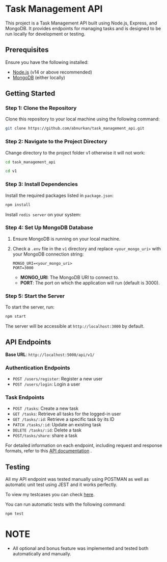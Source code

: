 
# Task Management API

This project is a Task Management API built using Node.js, Express, and MongoDB. It provides endpoints for managing tasks and is designed to be run locally for development or testing.

## Prerequisites

Ensure you have the following installed:

- [Node.js](https://nodejs.org/) (v14 or above recommended)
- [MongoDB](https://www.mongodb.com/try/download/community) (either locally)
## Getting Started

### Step 1: Clone the Repository

Clone this repository to your local machine using the following command:

```bash
git clone https://github.com/abnurkan/task_management_api.git
```

### Step 2: Navigate to the Project Directory

Change directory to the project folder v1 otherwise it will not work:

```bash
cd task_management_api
```
```bash
cd v1
```

### Step 3: Install Dependencies

Install the required packages listed in `package.json`:

```bash
npm install
```
Install `redis server` on your system:


### Step 4: Set Up MongoDB Database

1. Ensure MongoDB is running on your local machine.
2. Check a `.env` file in the `v1` directory and replace `<your_mongo_uri>` with your MongoDB connection string:

   ```plaintext
   MONGO_URI=<your_mongo_uri>
   PORT=3000
   ```

   - **MONGO_URI**: The MongoDB URI to connect to.
   - **PORT**: The port on which the application will run (default is 3000).

### Step 5: Start the Server

To start the server, run:

```bash
npm start
```


The server will be accessible at `http://localhost:3000` by default.

## API Endpoints

**Base URL**: `http://localhost:5000/api/v1/`

### Authentication Endpoints

- `POST /users/register`: Register a new user
- `POST /users/login`: Login a user

### Task Endpoints

- `POST /tasks`: Create a new task
- `GET /tasks`: Retrieve all tasks for the logged-in user
- `GET /tasks/:id`: Retrieve a specific task by its ID
- `PATCH /tasks/:id`: Update an existing task
- `DELETE /tasks/:id`: Delete a task
- `POST/tasks/share`: share a task

For detailed information on each endpoint, including request and response formats, refer to this  [API documentation](https://github.com/abnurkan/task_management_api/blob/main/v1/Task_Management_API_Documentation.md) .

## Testing
All my API endpoint was tested manually using POSTMAN as well as automatic unit test using JEST and it works perfectly.

To view my testcases you can check [here](https://github.com/abnurkan/task_management_api/pull/1).

You can run automatic tests with the following command:

```bash
npm test
```
# NOTE

- All optional and bonus feature was implemented and tested both automatically and manually.
